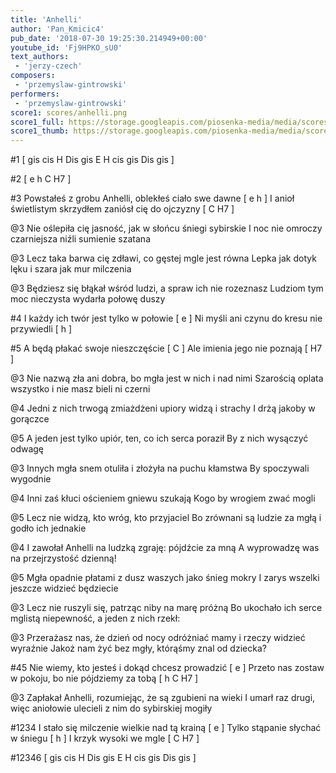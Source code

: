 ```yaml
---
title: 'Anhelli'
author: 'Pan_Kmicic4'
pub_date: '2018-07-30 19:25:30.214949+00:00'
youtube_id: 'Fj9HPKO_sU0'
text_authors:
 - 'jerzy-czech'
composers:
 - 'przemyslaw-gintrowski'
performers:
 - 'przemyslaw-gintrowski'
score1: scores/anhelli.png
score1_full: https://storage.googleapis.com/piosenka-media/media/scores/anhelli.png
score1_thumb: https://storage.googleapis.com/piosenka-media/media/scores/anhelli.png.180x0_q85_upscale.png
---
```


#1
[ gis cis H Dis gis E H cis gis Dis gis ]

#2
[ e h C H7 ]

#3
Powstałeś z grobu Anhelli, oblekłeś ciało swe dawne [ e h ]
I anioł świetlistym skrzydłem zaniósł cię do ojczyzny [ C H7 ]

@3
Nie oślepiła cię jasność, jak w słońcu śniegi sybirskie
I noc nie omroczy czarniejsza niźli sumienie szatana

@3
Lecz taka barwa cię zdławi, co gęstej mgle jest równa
Lepka jak dotyk lęku i szara jak mur milczenia

@3
Będziesz się błąkał wśród ludzi, a spraw ich nie rozeznasz
Ludziom tym moc nieczysta wydarła połowę duszy

#4
I każdy ich twór jest tylko w połowie [ e ]
Ni myśli ani czynu do kresu nie przywiedli [ h ]

#5
A będą płakać swoje nieszczęście [ C ]
Ale imienia jego nie poznają [ H7 ]

@3
Nie nazwą zła ani dobra, bo mgła jest w nich i nad nimi
Szarością oplata wszystko i nie masz bieli ni czerni

@4
Jedni z nich trwogą zmiażdżeni upiory widzą i strachy
I drżą jakoby w gorączce

@5
A jeden jest tylko upiór, ten, co ich serca poraził
By z nich wysączyć odwagę

@3
Innych mgła snem otuliła i złożyła na puchu kłamstwa
By spoczywali wygodnie

@4
Inni zaś kłuci ościeniem gniewu szukają
Kogo by wrogiem zwać mogli

@5
Lecz nie widzą, kto wróg, kto przyjaciel
Bo zrównani są ludzie za mgłą i godło ich jednakie

@4
I zawołał Anhelli na ludzką zgraję: pójdźcie za mną
A wyprowadzę was na przejrzystość dzienną!

@5
Mgła opadnie płatami z dusz waszych jako śnieg mokry
I zarys wszelki jeszcze widzieć będziecie

@3
Lecz nie ruszyli się, patrząc niby na marę próżną
Bo ukochało ich serce mglistą niepewność, a jeden z nich rzekł:

@3
Przerażasz nas, że dzień od nocy odróżniać mamy i rzeczy widzieć wyraźnie 
Jakoż nam żyć bez mgły, którąśmy znal od dziecka?

#45
Nie wiemy, kto jesteś i dokąd chcesz prowadzić [ e ]
Przeto nas zostaw w pokoju, bo nie pójdziemy za tobą [ h C H7 ]

@3
Zapłakał Anhelli, rozumiejąc, że są zgubieni na wieki
I umarł raz drugi, więc aniołowie ulecieli z nim do sybirskiej mogiły

#1234
I stało się milczenie wielkie nad tą krainą [ e ]
Tylko stąpanie słychać w śniegu [ h ]
I krzyk wysoki we mgle [ C H7 ]

#12346
[ gis cis H Dis gis E H cis gis Dis gis ]